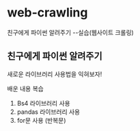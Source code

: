 # web-crawling
친구에게 파이썬 알려주기 --실습(웹사이트 크롤링)


## 친구에게 파이썬 알려주기

새로운 라이브러리 사용법을 익혀보자!

배운 내용 복습

1. Bs4 라이브러리 사용
2. pandas 라이브러리 사용
3. for문 사용 (반복문)





